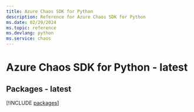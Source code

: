 ```yaml
---
title: Azure Chaos SDK for Python
description: Reference for Azure Chaos SDK for Python
ms.date: 02/29/2024
ms.topic: reference
ms.devlang: python
ms.service: chaos
---
```

# Azure Chaos SDK for Python - latest
## Packages - latest
[!INCLUDE [packages](chaos-index.md)]